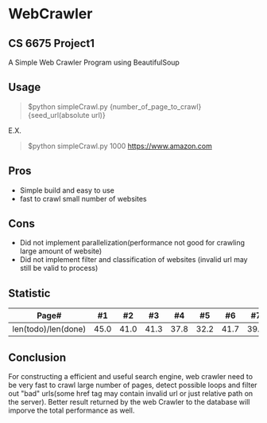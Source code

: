 # WebCrawler
## CS 6675 Project1
A Simple Web Crawler Program using BeautifulSoup

## Usage
> $python simpleCrawl.py {number_of_page_to_crawl} {seed_url(absolute url)}


E.X.
> $python simpleCrawl.py 1000 https://www.amazon.com
## Pros 
- Simple build and easy to use
- fast to crawl small number of websites
## Cons
- Did not implement parallelization(performance not good for crawling large amount of website)
- Did not implement filter and classification of websites (invalid url may still be valid to process)
## Statistic
Page# | #1 | #2 | #3 | #4 | #5 | #6 | #7 | #8 | #9 | #10 
--- | --- | --- | --- |--- |--- |--- |--- |--- |--- |--- 
len(todo)/len(done) | 45.0 | 41.0 | 41.3 | 37.8 | 32.2 | 41.7 | 39.1 | 40.2 | 43.3 | 45.1 
## Conclusion
For constructing a efficient and useful search engine, web crawler need to be very fast to crawl large number of pages, detect possible loops and filter out "bad" urls(some href tag may contain invalid url or just relative path on the server). Better result returned by the web Crawler to the database will imporve the total performance as well.